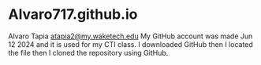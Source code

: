 # Alvaro717.github.io
Alvaro Tapia
atapia2@my.waketech.edu
My GitHub account was made Jun 12 2024 and it is used for my CTI class.
I downloaded GitHub then I located the file then I cloned the repository using GitHub.